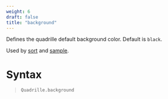 ```yaml
---
weight: 6
draft: false
title: "background"
---
```


Defines the quadrille default background color. Default is `black`.

Used by [sort](https://objetos.github.io/p5.quadrille.js/docs/visual_algorithms/sort/) and [sample](https://objetos.github.io/p5.quadrille.js/docs/visual_algorithms/sample/).

# Syntax

> `Quadrille.background`
